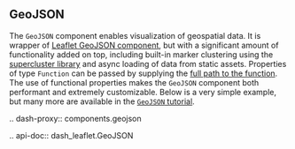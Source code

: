 ## GeoJSON

The `GeoJSON` component enables visualization of geospatial data. It is wrapper of [Leaflet GeoJSON component](https://leafletjs.com/reference.html#geojson), but with a significant amount of functionality added on top, including built-in marker clustering using the [supercluster library](https://github.com/mapbox/supercluster) and async loading of data from static assets. Properties of type `Function` can be passed by supplying the [full path to the function](/docs/func_props). The use of functional properties makes the `GeoJSON` component both performant and extremely customizable. Below is a very simple example, but many more are available in the [`GeoJSON` tutorial](/docs/geojson_tutorial).

.. dash-proxy:: components.geojson

.. api-doc:: dash_leaflet.GeoJSON